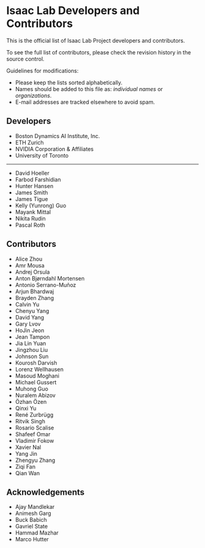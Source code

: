 # Isaac Lab Developers and Contributors

This is the official list of Isaac Lab Project developers and contributors.

To see the full list of contributors, please check the revision history in the source control.

Guidelines for modifications:

* Please keep the lists sorted alphabetically.
* Names should be added to this file as: *individual names* or *organizations*.
* E-mail addresses are tracked elsewhere to avoid spam.

## Developers

* Boston Dynamics AI Institute, Inc.
* ETH Zurich
* NVIDIA Corporation & Affiliates
* University of Toronto

---

* David Hoeller
* Farbod Farshidian
* Hunter Hansen
* James Smith
* James Tigue
* Kelly (Yunrong) Guo
* Mayank Mittal
* Nikita Rudin
* Pascal Roth

## Contributors

* Alice Zhou
* Amr Mousa
* Andrej Orsula
* Anton Bjørndahl Mortensen
* Antonio Serrano-Muñoz
* Arjun Bhardwaj
* Brayden Zhang
* Calvin Yu
* Chenyu Yang
* David Yang
* Gary Lvov
* HoJin Jeon
* Jean Tampon
* Jia Lin Yuan
* Jingzhou Liu
* Johnson Sun
* Kourosh Darvish
* Lorenz Wellhausen
* Masoud Moghani
* Michael Gussert
* Muhong Guo
* Nuralem Abizov
* Özhan Özen
* Qinxi Yu
* René Zurbrügg
* Ritvik Singh
* Rosario Scalise
* Shafeef Omar
* Vladimir Fokow
* Xavier Nal
* Yang Jin
* Zhengyu Zhang
* Ziqi Fan
* Qian Wan

## Acknowledgements

* Ajay Mandlekar
* Animesh Garg
* Buck Babich
* Gavriel State
* Hammad Mazhar
* Marco Hutter
